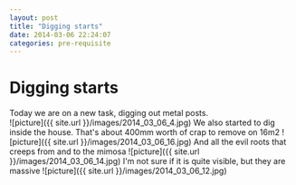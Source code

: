 ```yaml
---
layout: post
title: "Digging starts"
date: 2014-03-06 22:24:07
categories: pre-requisite
---
```

Digging starts
===========
Today we are on a new task, digging out metal posts.  
![picture]({{ site.url }}/images/2014_03_06_4.jpg)
We also started to dig inside the house.
That's about 400mm worth of crap to remove on 16m2
![picture]({{ site.url }}/images/2014_03_06_16.jpg) 
And all the evil roots that creeps from and to the mimosa
![picture]({{ site.url }}/images/2014_03_06_14.jpg)
I'm not sure if it is quite visible, but they are massive
![picture]({{ site.url }}/images/2014_03_06_12.jpg)

